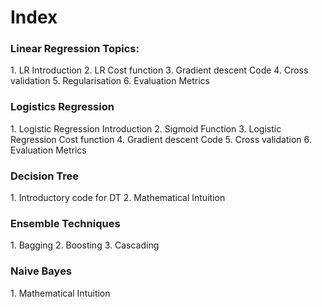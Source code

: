 
<H1>Index</H1>


<H3>Linear Regression Topics: </H3>
1. LR Introduction
2. LR Cost function
3. Gradient descent Code
4. Cross validation
5. Regularisation
6. Evaluation Metrics

<H3>Logistics Regression</H3>
1. Logistic Regression Introduction
2. Sigmoid Function
3. Logistic Regression Cost function
4. Gradient descent Code
5. Cross validation
6. Evaluation Metrics 

<H3>Decision Tree</H3>
1. Introductory code for DT
2. Mathematical Intuition

<H3>Ensemble Techniques</H3>
1. Bagging 
2. Boosting
3. Cascading

<H3>Naive Bayes</H3>
1. Mathematical Intuition